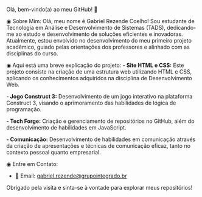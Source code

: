Olá, bem-vindo(a) ao meu GitHub! 👋

◉ Sobre Mim:
Olá, meu nome é Gabriel Rezende Coelho! Sou estudante de Tecnologia em Análise e Desenvolvimento de Sistemas (TADS), dedicando-me ao estudo e desenvolvimento de soluções eficientes e inovadoras.
Atualmente, estou envolvido no desenvolvimento do meu primeiro projeto acadêmico, guiado pelas orientações dos professores e alinhado com as disciplinas do curso.

◉ Aqui está uma breve explicação do projeto:
**- Site HTML e CSS:** Este projeto consiste na criação de uma estrutura web utilizando HTML e CSS, aplicando os conhecimentos adquiridos na disciplina de Desenvolvimento Web. 

**- Jogo Construct 3:** Desenvolvimento de um jogo interativo na plataforma Construct 3, visando o aprimoramento das habilidades de lógica de programação.

**- Tech Forge:** Criação e gerenciamento de repositórios no GitHub, além do desenvolvimento de habilidades em JavaScript. 

**- Comunicação:** Desenvolvimento de habilidades em comunicação através da criação de apresentações e técnicas de comunicação eficaz, tanto no contexto pessoal quanto empresarial.

◉ Entre em Contato:
- 📧 Email: gabriel.rezende@grupointegrado.br

Obrigado pela visita e sinta-se à vontade para explorar meus repositórios!
